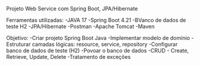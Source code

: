 Projeto Web Service com Spring Boot, JPA/Hibernate 

Ferramentas utilizadas:
-JAVA 17 
-Spring Boot 4.21
-BVanco de dados de teste H2
-JPA/Hibernate
-Postman
-Apache Tomcat
-Maven

Objetivo:
-Criar projeto Spring Boot Java
-Implementar modelo de domínio
-Estruturar camadas lógicas: resource, service, repository
-Configurar banco de dados de teste (H2)
-Povoar o banco de dados 
-CRUD - Create, Retrieve, Update, Delete
-Tratamento de exceções

